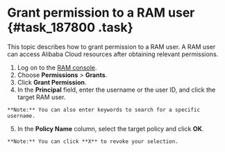# Grant permission to a RAM user {#task_187800 .task}

This topic describes how to grant permission to a RAM user. A RAM user can access Alibaba Cloud resources after obtaining relevant permissions.

1.   Log on to the [RAM console](https://partners-intl.console.aliyun.com/#/ram). 
2.   Choose **Permissions** \> **Grants**. 
3.   Click **Grant Permission**. 
4.   In the **Principal** field, enter the username or the user ID, and click the target RAM user. 

    **Note:** You can also enter keywords to search for a specific username.

5.   In the **Policy Name** column, select the target policy and click **OK**. 

    **Note:** You can click **X** to revoke your selection.


